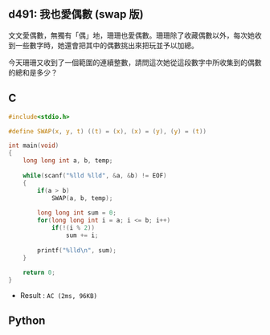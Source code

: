 ## d491: 我也愛偶數 (swap 版)
文文愛偶數，無獨有「偶」地，珊珊也愛偶數。珊珊除了收藏偶數以外，每次她收到一些數字時，她還會把其中的偶數挑出來把玩並予以加總。

今天珊珊又收到了一個範圍的連續整數，請問這次她從這段數字中所收集到的偶數的總和是多少？

## C
```C
#include<stdio.h>

#define SWAP(x, y, t) ((t) = (x), (x) = (y), (y) = (t))

int main(void)
{
	long long int a, b, temp;
	
	while(scanf("%lld %lld", &a, &b) != EOF)
	{
		if(a > b)
			SWAP(a, b, temp);
		
		long long int sum = 0;
		for(long long int i = a; i <= b; i++)
			if(!(i % 2))
				sum += i;
				
		printf("%lld\n", sum);
	}
	
	return 0;
}
```
 * Result : `AC (2ms, 96KB)`

## Python
